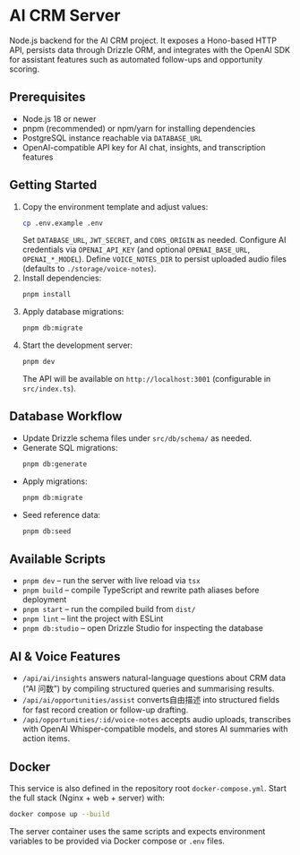 # AI CRM Server

Node.js backend for the AI CRM project. It exposes a Hono-based HTTP API, persists data through Drizzle ORM, and integrates with the OpenAI SDK for assistant features such as automated follow-ups and opportunity scoring.

## Prerequisites
- Node.js 18 or newer
- pnpm (recommended) or npm/yarn for installing dependencies
- PostgreSQL instance reachable via `DATABASE_URL`
- OpenAI-compatible API key for AI chat, insights, and transcription features

## Getting Started
1. Copy the environment template and adjust values:
   ```bash
   cp .env.example .env
   ```
   Set `DATABASE_URL`, `JWT_SECRET`, and `CORS_ORIGIN` as needed.
   Configure AI credentials via `OPENAI_API_KEY` (and optional `OPENAI_BASE_URL`, `OPENAI_*_MODEL`).
   Define `VOICE_NOTES_DIR` to persist uploaded audio files (defaults to `./storage/voice-notes`).
2. Install dependencies:
   ```bash
   pnpm install
   ```
3. Apply database migrations:
   ```bash
   pnpm db:migrate
   ```
4. Start the development server:
   ```bash
   pnpm dev
   ```
   The API will be available on `http://localhost:3001` (configurable in `src/index.ts`).

## Database Workflow
- Update Drizzle schema files under `src/db/schema/` as needed.
- Generate SQL migrations:
  ```bash
  pnpm db:generate
  ```
- Apply migrations:
  ```bash
  pnpm db:migrate
  ```
- Seed reference data:
  ```bash
  pnpm db:seed
  ```

## Available Scripts
- `pnpm dev` – run the server with live reload via `tsx`
- `pnpm build` – compile TypeScript and rewrite path aliases before deployment
- `pnpm start` – run the compiled build from `dist/`
- `pnpm lint` – lint the project with ESLint
- `pnpm db:studio` – open Drizzle Studio for inspecting the database

## AI & Voice Features
- `/api/ai/insights` answers natural-language questions about CRM data (“AI 问数”) by compiling structured queries and summarising results.
- `/api/ai/opportunities/assist` converts自由描述 into structured fields for fast record creation or follow-up drafting.
- `/api/opportunities/:id/voice-notes` accepts audio uploads, transcribes with OpenAI Whisper-compatible models, and stores AI summaries with action items.

## Docker
This service is also defined in the repository root `docker-compose.yml`. Start the full stack (Nginx + web + server) with:
```bash
docker compose up --build
```
The server container uses the same scripts and expects environment variables to be provided via Docker compose or `.env` files.

